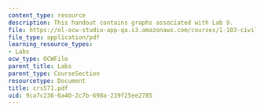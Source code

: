 ```yaml
---
content_type: resource
description: This handout contains graphs associated with Lab 9.
file: https://ol-ocw-studio-app-qa.s3.amazonaws.com/courses/1-103-civil-engineering-materials-laboratory-spring-2004/9ca7c2366a402c7b698a239f25ee2785_crs571.pdf
file_type: application/pdf
learning_resource_types:
- Labs
ocw_type: OCWFile
parent_title: Labs
parent_type: CourseSection
resourcetype: Document
title: crs571.pdf
uid: 9ca7c236-6a40-2c7b-698a-239f25ee2785
---
```

